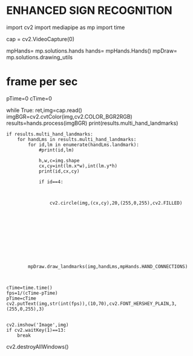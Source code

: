 # ENHANCED SIGN RECOGNITION
import cv2
import mediapipe as mp
import time



cap = cv2.VideoCapture(0)

mpHands= mp.solutions.hands
hands= mpHands.Hands()
mpDraw= mp.solutions.drawing_utils


# frame per sec
pTime=0
cTime=0

while True:
    ret,img=cap.read()
    imgBGR=cv2.cvtColor(img,cv2.COLOR_BGR2RGB)
    results=hands.process(imgBGR)
    print(results.multi_hand_landmarks)
    
    if results.multi_hand_landmarks:
        for handLms in results.multi_hand_landmarks:
            for id,lm in enumerate(handLms.landmark):
                #print(id,lm)
                
                h,w,c=img.shape
                cx,cy=int(lm.x*w),int(lm.y*h)
                print(id,cx,cy)
                
                if id==4:
                    
                    
                    
                    cv2.circle(img,(cx,cy),20,(255,0,255),cv2.FILLED)
                
                
                    
                    
                    
                
                
            
            
            
            
            mpDraw.draw_landmarks(img,handLms,mpHands.HAND_CONNECTIONS)
            
            
            
    cTime=time.time()
    fps=1/(cTime-pTime)
    pTime=cTime
    cv2.putText(img,str(int(fps)),(10,70),cv2.FONT_HERSHEY_PLAIN,3,(255,0,255),3)
    
    
    cv2.imshow('Image',img)
    if cv2.waitKey(1)==13:
        break
cv2.destroyAllWindows()
    
    
    
